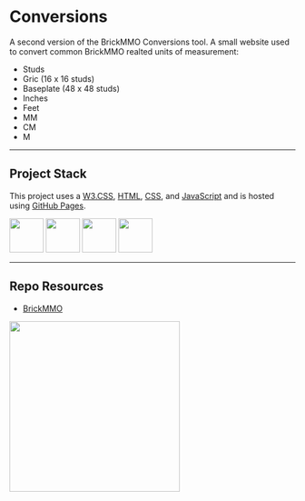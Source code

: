# Conversions

A second version of the BrickMMO Conversions tool. A small website used to convert common BrickMMO realted units of measurement:

- Studs
- Gric (16 x 16 studs)
- Baseplate (48 x 48 studs)
- Inches
- Feet
- MM
- CM
- M

---

## Project Stack

This project uses a [W3.CSS](https://www.w3schools.com/), [HTML](https://developer.mozilla.org/en-US/docs/Web/HTML), [CSS](https://developer.mozilla.org/en-US/docs/Web/CSS), and [JavaScript](https://developer.mozilla.org/en-US/docs/Web/JavaScript) and is hosted using [GitHub Pages](https://pages.github.com/).

<img src="https://console.codeadam.ca/api/image/w3css" width="60"> <img src="https://console.codeadam.ca/api/image/html" width="60">  <img src="https://console.codeadam.ca/api/image/javascript" width="60"> <img src="https://console.codeadam.ca/api/image/github" width="60">

---

## Repo Resources

- [BrickMMO](https://brickmmo.com)

<a href="https://brickmmo.com">
<img src="https://brickmmo.com/images/brickmmo-logo-horizontal.jpg" width="300">
</a>
